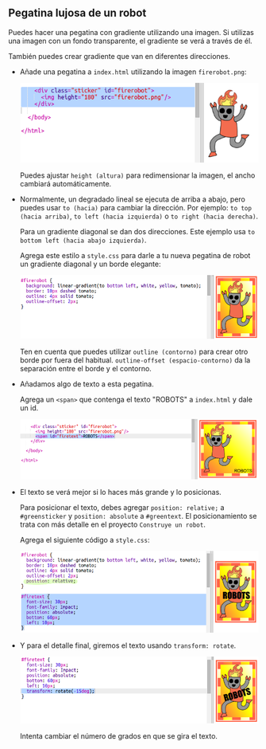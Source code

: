 ## Pegatina lujosa de un robot

Puedes hacer una pegatina con gradiente utilizando una imagen. Si utilizas una imagen con un fondo transparente, el gradiente se verá a través de él.

También puedes crear gradiente que van en diferentes direcciones.

+ Añade una pegatina a `index.html` utilizando la imagen `firerobot.png`:
    
    ![captura de pantalla](images/stickers-fire-html.png)
    
    Puedes ajustar `height (altura)` para redimensionar la imagen, el ancho cambiará automáticamente.

+ Normalmente, un degradado lineal se ejecuta de arriba a abajo, pero puedes usar `to (hacia)` para cambiar la dirección. Por ejemplo: `to top (hacia arriba)`, `to left (hacia izquierda)` o `to right (hacia derecha)`.
    
    Para un gradiente diagonal se dan dos direcciones. Este ejemplo usa `to bottom left (hacia abajo izquierda)`.
    
    Agrega este estilo a `style.css` para darle a tu nueva pegatina de robot un gradiente diagonal y un borde elegante:
    
    ![captura de pantalla](images/stickers-fire-gradient.png)
    
    Ten en cuenta que puedes utilizar `outline (contorno)` para crear otro borde por fuera del habitual. `outline-offset (espacio-contorno)` da la separación entre el borde y el contorno.

+ Añadamos algo de texto a esta pegatina.
    
    Agrega un `<span>` que contenga el texto "ROBOTS" a `index.html` y dale un id.
    
    ![captura de pantalla](images/stickers-fire-span.png)

+ El texto se verá mejor si lo haces más grande y lo posicionas.
    
    Para posicionar el texto, debes agregar `position: relative;` a `#greensticker` y `position: absolute` a `#greentext`. El posicionamiento se trata con más detalle en el proyecto `Construye un robot`.
    
    Agrega el siguiente código a `style.css`:
    
    ![captura de pantalla](images/stickers-fire-text-style.png)

+ Y para el detalle final, giremos el texto usando `transform: rotate`.
    
    ![captura de pantalla](images/stickers-fire-rotate.png)
    
    Intenta cambiar el número de grados en que se gira el texto.